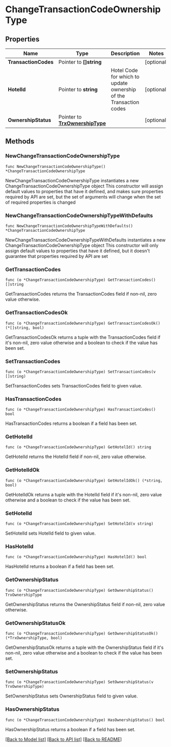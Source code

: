# ChangeTransactionCodeOwnershipType

## Properties

Name | Type | Description | Notes
------------ | ------------- | ------------- | -------------
**TransactionCodes** | Pointer to **[]string** |  | [optional] 
**HotelId** | Pointer to **string** | Hotel Code for which to update ownership of the Transaction codes | [optional] 
**OwnershipStatus** | Pointer to [**TrxOwnershipType**](TrxOwnershipType.md) |  | [optional] 

## Methods

### NewChangeTransactionCodeOwnershipType

`func NewChangeTransactionCodeOwnershipType() *ChangeTransactionCodeOwnershipType`

NewChangeTransactionCodeOwnershipType instantiates a new ChangeTransactionCodeOwnershipType object
This constructor will assign default values to properties that have it defined,
and makes sure properties required by API are set, but the set of arguments
will change when the set of required properties is changed

### NewChangeTransactionCodeOwnershipTypeWithDefaults

`func NewChangeTransactionCodeOwnershipTypeWithDefaults() *ChangeTransactionCodeOwnershipType`

NewChangeTransactionCodeOwnershipTypeWithDefaults instantiates a new ChangeTransactionCodeOwnershipType object
This constructor will only assign default values to properties that have it defined,
but it doesn't guarantee that properties required by API are set

### GetTransactionCodes

`func (o *ChangeTransactionCodeOwnershipType) GetTransactionCodes() []string`

GetTransactionCodes returns the TransactionCodes field if non-nil, zero value otherwise.

### GetTransactionCodesOk

`func (o *ChangeTransactionCodeOwnershipType) GetTransactionCodesOk() (*[]string, bool)`

GetTransactionCodesOk returns a tuple with the TransactionCodes field if it's non-nil, zero value otherwise
and a boolean to check if the value has been set.

### SetTransactionCodes

`func (o *ChangeTransactionCodeOwnershipType) SetTransactionCodes(v []string)`

SetTransactionCodes sets TransactionCodes field to given value.

### HasTransactionCodes

`func (o *ChangeTransactionCodeOwnershipType) HasTransactionCodes() bool`

HasTransactionCodes returns a boolean if a field has been set.

### GetHotelId

`func (o *ChangeTransactionCodeOwnershipType) GetHotelId() string`

GetHotelId returns the HotelId field if non-nil, zero value otherwise.

### GetHotelIdOk

`func (o *ChangeTransactionCodeOwnershipType) GetHotelIdOk() (*string, bool)`

GetHotelIdOk returns a tuple with the HotelId field if it's non-nil, zero value otherwise
and a boolean to check if the value has been set.

### SetHotelId

`func (o *ChangeTransactionCodeOwnershipType) SetHotelId(v string)`

SetHotelId sets HotelId field to given value.

### HasHotelId

`func (o *ChangeTransactionCodeOwnershipType) HasHotelId() bool`

HasHotelId returns a boolean if a field has been set.

### GetOwnershipStatus

`func (o *ChangeTransactionCodeOwnershipType) GetOwnershipStatus() TrxOwnershipType`

GetOwnershipStatus returns the OwnershipStatus field if non-nil, zero value otherwise.

### GetOwnershipStatusOk

`func (o *ChangeTransactionCodeOwnershipType) GetOwnershipStatusOk() (*TrxOwnershipType, bool)`

GetOwnershipStatusOk returns a tuple with the OwnershipStatus field if it's non-nil, zero value otherwise
and a boolean to check if the value has been set.

### SetOwnershipStatus

`func (o *ChangeTransactionCodeOwnershipType) SetOwnershipStatus(v TrxOwnershipType)`

SetOwnershipStatus sets OwnershipStatus field to given value.

### HasOwnershipStatus

`func (o *ChangeTransactionCodeOwnershipType) HasOwnershipStatus() bool`

HasOwnershipStatus returns a boolean if a field has been set.


[[Back to Model list]](../README.md#documentation-for-models) [[Back to API list]](../README.md#documentation-for-api-endpoints) [[Back to README]](../README.md)


